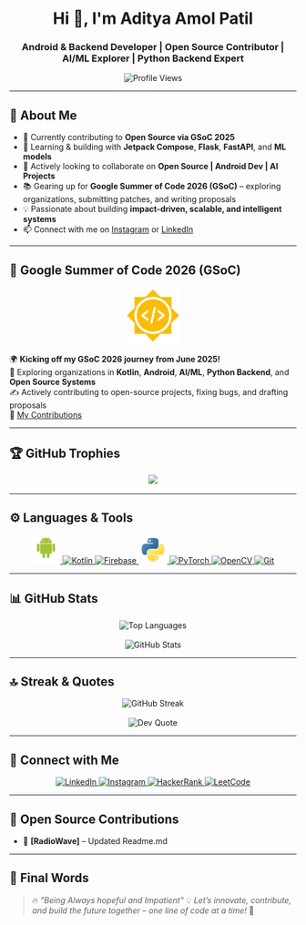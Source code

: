 <h1 align="center">Hi 👋, I'm Aditya Amol Patil</h1>
<h3 align="center">Android & Backend Developer | Open Source Contributor | AI/ML Explorer | Python Backend Expert</h3>

<p align="center">
  <img src="https://komarev.com/ghpvc/?username=Aditya948351&label=Profile%20views&color=0e75b6&style=flat" alt="Profile Views" />
</p>

---

## 🚀 About Me
- 🔭 Currently contributing to **Open Source via GSoC 2025**
- 🌱 Learning & building with **Jetpack Compose**, **Flask**, **FastAPI**, and **ML models**
- 👯 Actively looking to collaborate on **Open Source | Android Dev | AI Projects**
- 📚 Gearing up for **Google Summer of Code 2026 (GSoC)** – exploring organizations, submitting patches, and writing proposals
- 💡 Passionate about building **impact-driven, scalable, and intelligent systems**
- 📫 Connect with me on [Instagram](https://www.instagram.com/aditya516227?igsh=MXQ4MjJ6NnR6Z241Ng==) or [LinkedIn](https://linkedin.com/in/aditya-patil-a7743a292)

---

## 🏁 Google Summer of Code 2026 (GSoC)

<p align="center">
  <img src="https://raw.githubusercontent.com/Aditya948351/Hosting/refs/heads/main/GSoC-icon.svg.png" alt="GSoC Logo" width="100" />
</p>

🌍 **Kicking off my GSoC 2026 journey from June 2025!**  
🧩 Exploring organizations in **Kotlin**, **Android**, **AI/ML**, **Python Backend**, and **Open Source Systems**  
✍️ Actively contributing to open-source projects, fixing bugs, and drafting proposals  
🔗 [My Contributions](https://github.com/Aditya948351?tab=repositories)

---

## 🏆 GitHub Trophies

<p align="center">
  <img src="https://github-profile-trophy.vercel.app/?username=Aditya948351&theme=radical&no-frame=false&no-bg=false&margin-w=4"/>
</p>

---

## ⚙️ Languages & Tools

<p align="center">
  <a href="https://developer.android.com" target="_blank">
    <img src="https://raw.githubusercontent.com/devicons/devicon/master/icons/android/android-original-wordmark.svg" alt="Android" width="50" height="50"/> 
  </a>
  <a href="https://kotlinlang.org" target="_blank">
    <img src="https://www.vectorlogo.zone/logos/kotlinlang/kotlinlang-icon.svg" alt="Kotlin" width="50" height="50"/> 
  </a>
  <a href="https://firebase.google.com/" target="_blank">
    <img src="[https://www.vectorlogo.zone/logos/firebase/firebase-icon.svg](https://github.com/Aditya948351/Hosting/blob/main/Icons/firebase.png?raw=true)" alt="Firebase" width="50" height="50"/> 
  </a>
  <a href="https://www.python.org" target="_blank">
    <img src="https://raw.githubusercontent.com/devicons/devicon/master/icons/python/python-original.svg" alt="Python" width="50" height="50"/> 
  </a>
  <a href="https://pytorch.org/" target="_blank">
    <img src="https://www.vectorlogo.zone/logos/pytorch/pytorch-icon.svg" alt="PyTorch" width="50" height="50"/> 
  </a>
  <a href="https://opencv.org/" target="_blank">
    <img src="https://www.vectorlogo.zone/logos/opencv/opencv-icon.svg" alt="OpenCV" width="50" height="50"/> 
  </a>
  <a href="https://git-scm.com/" target="_blank">
    <img src="https://www.vectorlogo.zone/logos/git-scm/git-scm-icon.svg" alt="Git" width="50" height="50"/> 
  </a>
</p>

---

## 📊 GitHub Stats

<div align="center">
  <img src="https://github-readme-stats-sigma-five.vercel.app/api/top-langs/?username=Aditya948351&layout=compact&theme=dark" alt="Top Languages" />
  <br><br>
  <img src="https://github-readme-stats-sigma-five.vercel.app/api?username=Aditya948351&show_icons=true&theme=dark" alt="GitHub Stats" />
</div>

---

## 🔝 Streak & Quotes

<div align="center">
  <img src="https://github-readme-streak-stats.herokuapp.com/?user=Aditya948351&theme=dracula" alt="GitHub Streak" />
  <br><br>
  <img src="https://quotes-github-readme.vercel.app/api?type=vertical&theme=merko" alt="Dev Quote" />
</div>

---

## 🔗 Connect with Me

<p align="center">
  <a href="https://linkedin.com/in/aditya-patil-a7743a292" target="_blank">
    <img src="https://raw.githubusercontent.com/rahuldkjain/github-profile-readme-generator/master/src/images/icons/Social/linked-in-alt.svg" alt="LinkedIn" height="40" width="40"/>
  </a>
  <a href="https://instagram.com/aditya516227" target="_blank">
    <img src="https://raw.githubusercontent.com/rahuldkjain/github-profile-readme-generator/master/src/images/icons/Social/instagram.svg" alt="Instagram" height="40" width="40"/>
  </a>
  <a href="https://www.hackerrank.com/ap8548328" target="_blank">
    <img src="https://raw.githubusercontent.com/rahuldkjain/github-profile-readme-generator/master/src/images/icons/Social/hackerrank.svg" alt="HackerRank" height="40" width="40"/>
  </a>
  <a href="https://www.leetcode.com/adityapatil8793" target="_blank">
    <img src="https://raw.githubusercontent.com/rahuldkjain/github-profile-readme-generator/master/src/images/icons/Social/leet-code.svg" alt="LeetCode" height="40" width="40"/>
  </a>
</p>

---

## 💼 Open Source Contributions

- 🔧 **[RadioWave]** – Updated Readme.md 

---

## 🧠 Final Words

> 🔥 *"Being Always hopeful and Impatient"* 
> 💡 *Let’s innovate, contribute, and build the future together – one line of code at a time!* 🚀
